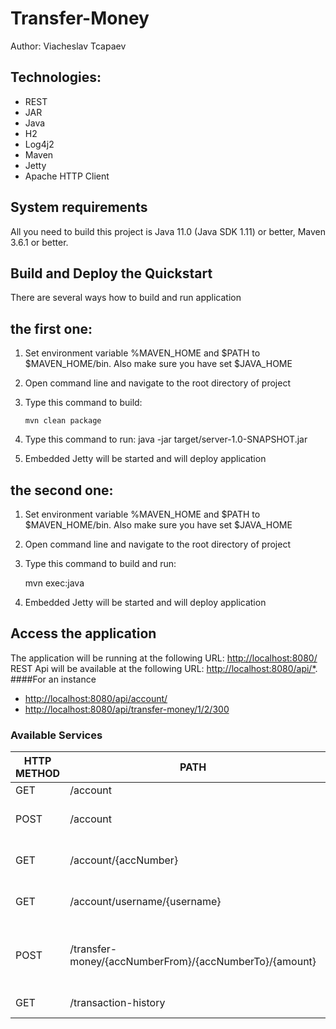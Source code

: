 Transfer-Money
==============================================================================================
Author: Viacheslav Tcapaev

Technologies:
------------ 
- REST 
- JAR 
- Java
- H2
- Log4j2 
- Maven
- Jetty
- Apache HTTP Client

System requirements
-------------------

All you need to build this project is Java 11.0 (Java SDK 1.11) or better, Maven 3.6.1 or better.

Build and Deploy the Quickstart
-------------------------

There are several ways how to build and run application
 
 the first one:
 -------------
 1. Set environment variable %MAVEN_HOME and $PATH to $MAVEN_HOME/bin. Also make sure you have set $JAVA_HOME  
 2. Open command line and navigate to the root directory of project
 3. Type this command to build:

        mvn clean package 

 4. Type this command to run:
        java -jar target/server-1.0-SNAPSHOT.jar

 6. Embedded Jetty will be started and will deploy application
 
 the second one:
 --------------
  1. Set environment variable %MAVEN_HOME and $PATH to $MAVEN_HOME/bin. Also make sure you have set $JAVA_HOME  
  2. Open command line and navigate to the root directory of project
  3. Type this command to build and run:
        
        mvn exec:java
        
  4. Embedded Jetty will be started and will deploy application 
 


Access the application
---------------------

The application will be running at the following URL: <http://localhost:8080/>
REST Api will be available at the following URL: <http://localhost:8080/api/*>. 
####For an instance 
- <http://localhost:8080/api/account/>
- <http://localhost:8080/api/transfer-money/1/2/300>

### Available Services

| HTTP METHOD | PATH | USAGE |
| -----------| ------ | ------ |
| GET | /account | get all users | 
| POST | /account | create a new account | 
| GET | /account/{accNumber} | get account by account number | 
| GET | /account/username/{username} | get accounts by username |
| POST | /transfer-money/{accNumberFrom}/{accNumberTo}/{amount} | transfer money from one account to another
| GET | /transaction-history | find all transactions  
